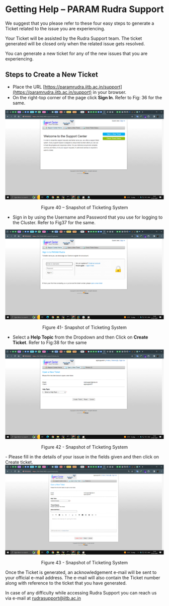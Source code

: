 # Getting Help – PARAM Rudra Support

We suggest that you please refer to these four easy steps to generate a Ticket related to the issue you are experiencing.

Your Ticket will be assisted by the Rudra Support team. The ticket generated will be closed only when the related issue gets resolved. 

You can generate a new ticket for any of the new issues that you are experiencing. 

## Steps to Create a New Ticket
- Place the URL [https://paramrudra.iitb.ac.in/support](https://paramrudra.iitb.ac.in/support) in your browser.
- On the right-top corner of the page click **Sign In**. Refer to Fig: 36 for the same. 
 
<img src="/img/img46.png">
 
<p style="text-align: center;">Figure 40 – Snapshot of Ticketing System</p>

- Sign in by using the Username and Password that you use for logging to the Cluster. Refer to Fig37 for the same.

 
<img src="/img/img47.png">
 
<p style="text-align: center;">Figure 41- Snapshot of Ticketing System</p>

- Select a **Help Topic** from the Dropdown and then Click on **Create Ticket**. Refer to Fig:38 for the same
 
<img src="/img/img48.png">
 
<p style="text-align: center;">Figure 42 - Snapshot of Ticketing System</p>
- Please fill in the details of your issue in the fields given and then click on Create ticket. 
 
<img src="/img/img49.png">
 
<p style="text-align: center;">Figure 43 - Snapshot of Ticketing System</p>

Once the Ticket is generated, an acknowledgement e-mail will be sent to your official e-mail address. The e-mail will also contain the Ticket number along with reference to the ticket that you have generated. 

In case of any difficulty while accessing Rudra Support you can reach us via e-mail at [rudrasupport@iitb.ac.in](rudrasupport@iitb.ac.in)
